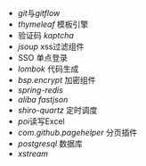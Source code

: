 * *git*与*gitflow*
* *thymeleaf* 模板引擎
* 验证码 *kaptcha*
* *jsoup* xss过滤组件
* SSO 单点登录
* *lombok* 代码生成
* *bsp.encrypt* 加密组件
* *spring-redis*
* *aliba fastjson*
* *shiro-quartz* 定时调度
*  *poi*读写Excel
* *com.github.pagehelper* 分页插件
* *postgresql* 数据库
* *xstream* 